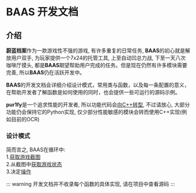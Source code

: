# BAAS 开发文档

## 介绍
**蔚蓝档案**作为一款游戏性不强的游戏, 有许多重复的日常任务, **BAAS**的初心就是解放用户双手, 为玩家提供一个7x24的托管工具, 上至自动凹总力战, 下至一天八次咖啡厅摸头, 都是**BAAS**期望帮助用户完成的任务。但是现在仍然有许多模块需要完善, 所以**BAAS**仍在活跃开发中。

**BAAS**的开发文档会详细介绍设计模式，常用类与函数，以及每一条配置的意义，在帮助开发者了解函数是如何使用的同时，也会提供一些可运行的源码示例。

**pur1fy**是一个追求性能的开发者, 所以功能代码会[向C++转型](), 不过请放心, 大部分功能仍会保持它的Python实现, 仅少部分性能敏感的模块会转而使用C++实现(例如目前的OCR)

### 设计模式
简而言之, BAAS在循环中:
<br>
1.[获取游戏截图](/develop_doc/script/screenshot.md)
<br>
2.从截图中[获取游戏状态](/develop_doc/script/game_feature.md)
<br>
3.决定[操作](/develop_doc/script/control.md)


::: warning
开发文档并不收录每个函数的具体实现, 请在项目中查看源码
:::
